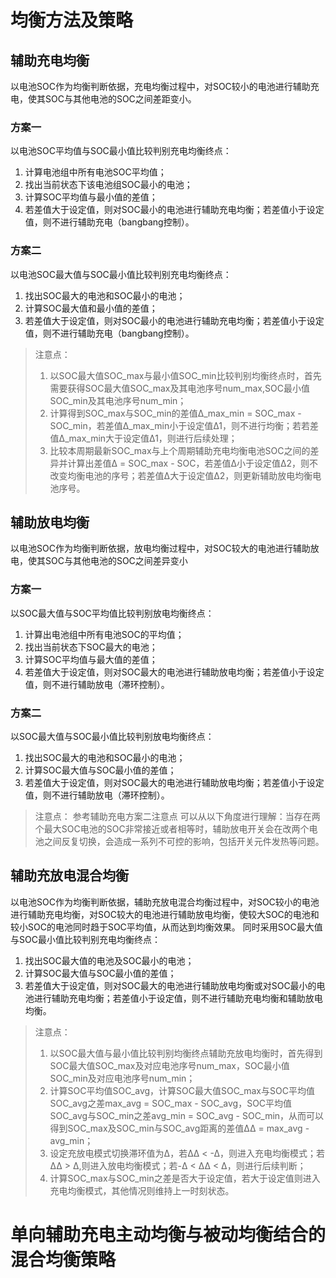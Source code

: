 # 均衡方法及策略
## 辅助充电均衡
以电池SOC作为均衡判断依据，充电均衡过程中，对SOC较小的电池进行辅助充电，使其SOC与其他电池的SOC之间差距变小。
### 方案一
以电池SOC平均值与SOC最小值比较判别充电均衡终点：
1. 计算电池组中所有电池SOC平均值；
2. 找出当前状态下该电池组SOC最小的电池；
3. 计算SOC平均值与最小值的差值；
4. 若差值大于设定值，则对SOC最小的电池进行辅助充电均衡；若差值小于设定值，则不进行辅助充电（bangbang控制）。

### 方案二
以电池SOC最大值与SOC最小值比较判别充电均衡终点：
1. 找出SOC最大的电池和SOC最小的电池；
2. 计算SOC最大值和最小值的差值；
3. 若差值大于设定值，则对SOC最小的电池进行辅助充电均衡；若差值小于设定值，则不进行辅助充电（bangbang控制）。

> 注意点：
> 1. 以SOC最大值SOC_max与最小值SOC_min比较判别均衡终点时，首先需要获得SOC最大值SOC_max及其电池序号num_max,SOC最小值SOC_min及其电池序号num_min；
> 2. 计算得到SOC_max与SOC_min的差值Δ_max_min = SOC_max - SOC_min，若差值Δ_max_min小于设定值Δ1，则不进行均衡；若若差值Δ_max_min大于设定值Δ1，则进行后续处理；
> 3. 比较本周期最新SOC_max与上个周期辅助充电均衡电池SOC之间的差异并计算出差值Δ = SOC_max - SOC，若差值Δ小于设定值Δ2，则不改变均衡电池的序号；若差值Δ大于设定值Δ2，则更新辅助放电均衡电池序号。

## 辅助放电均衡
以电池SOC作为均衡判断依据，放电均衡过程中，对SOC较大的电池进行辅助放电，使其SOC与其他电池的SOC之间差异变小
### 方案一
以SOC最大值与SOC平均值比较判别放电均衡终点：
1. 计算出电池组中所有电池SOC的平均值；
2. 找出当前状态下SOC最大的电池；
3. 计算SOC平均值与最大值的差值；
4. 若差值大于设定值，则对SOC最大的电池进行辅助放电均衡；若差值小于设定值，则不进行辅助放电（滞环控制）。

### 方案二
以SOC最大值与SOC最小值比较判别放电均衡终点：
1. 找出SOC最大的电池和SOC最小的电池；
2. 计算SOC最大值与SOC最小值的差值；
3. 若差值大于设定值，则对SOC最大的电池进行辅助放电均衡；若差值小于设定值，则不进行辅助放电（滞环控制）。

> 注意点：
> 参考辅助充电方案二注意点
> 可以从以下角度进行理解：当存在两个最大SOC电池的SOC非常接近或者相等时，辅助放电开关会在改两个电池之间反复切换，会造成一系列不可控的影响，包括开关元件发热等问题。

## 辅助充放电混合均衡
以电池SOC作为均衡判断依据，辅助充放电混合均衡过程中，对SOC较小的电池进行辅助充电均衡，对SOC较大的电池进行辅助放电均衡，使较大SOC的电池和较小SOC的电池同时趋于SOC平均值，从而达到均衡效果。
同时采用SOC最大值与SOC最小值比较判别充电均衡终点：
1. 找出SOC最大值的电池及SOC最小的电池；
2. 计算SOC最大值与SOC最小值的差值；
3. 若差值大于设定值，则对SOC最大的电池进行辅助放电均衡或对SOC最小的电池进行辅助充电均衡；若差值小于设定值，则不进行辅助充电均衡和辅助放电均衡。

>注意点：
>1. 以SOC最大值与最小值比较判别均衡终点辅助充放电均衡时，首先得到SOC最大值SOC_max及对应电池序号num_max，SOC最小值SOC_min及对应电池序号num_min；
>2. 计算SOC平均值SOC_avg，计算SOC最大值SOC_max与SOC平均值SOC_avg之差max_avg = SOC_max - SOC_avg，SOC平均值SOC_avg与SOC_min之差avg_min = SOC_avg - SOC_min，从而可以得到SOC_max及SOC_min与SOC_avg距离的差值ΔΔ = max_avg - avg_min；
>3. 设定充放电模式切换滞环值为Δ，若ΔΔ < -Δ，则进入充电均衡模式；若ΔΔ > Δ,则进入放电均衡模式；若-Δ < ΔΔ < Δ，则进行后续判断；
>4. 计算SOC_max与SOC_min之差是否大于设定值，若大于设定值则进入充电均衡模式，其他情况则维持上一时刻状态。

# 单向辅助充电主动均衡与被动均衡结合的混合均衡策略
##